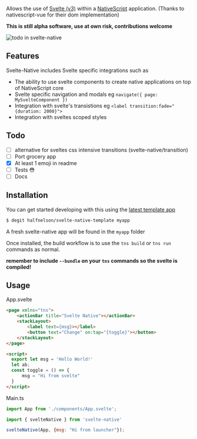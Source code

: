Allows the use of [Svelte (v3)](https://github.com/sveltejs/svelte) within a [NativeScript](https://github.com/nativescript/nativescript) application.
(Thanks to nativescript-vue for their dom implementation)

**__This is still alpha software, use at own risk, contributions welcome__**

![todo in svelte-native](https://raw.githubusercontent.com/halfnelson/svelte-native/master/nativescript-svelte-todo.gif)

## Features

Svelte-Native includes Svelte specific integrations such as

 * The ability to use svelte components to create native applications on top of NativeScript core
 * Svelte specific navigation and modals eg `navigate({ page: MySvelteComponent })`
 * Integration with svelte's transistions eg `<label transition:fade="{duration: 2000}">`
 * Integration with sveltes scoped styles

## Todo
 - [ ] alternative for sveltes css intensive transitions (svelte-native/transition)
 - [ ] Port grocery app
 - [x] At least 1 emoji in readme
 - [ ] Tests 😳
 - [ ] Docs

## Installation

You can get started developing with this using the [latest template app](https://github.com/halfnelson/svelte-native-template)

```bash
$ degit halfnelson/svelte-native-template myapp
```

A fresh svelte-native app will be found in the `myapp` folder

Once installed, the build workflow is to use the `tns build` or `tns run` commands as normal. 

**__remember to include `--bundle` on your `tns` commands so the svelte is compiled!__**

## Usage

App.svelte
```html
<page xmlns="tns">
    <actionBar title="Svelte Native"></actionBar>
    <stackLayout>
        <label text={msg}></label>
        <button text="Change" on:tap="{toggle}"></button>
    </stackLayout>
</page>

<script>
  export let msg = 'Hello World!'
  let ab;
  const toggle = () => {
      msg = "Hi from svelte"
  }
</script>
```

Main.ts
```js
import App from './components/App.svelte';

import { svelteNative } from 'svelte-native'

svelteNative(App, {msg: "Hi from launcher"});
```


